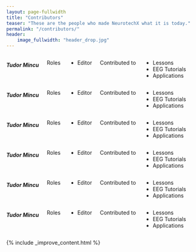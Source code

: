 ```yaml
---
layout: page-fullwidth
title: "Contributors"
teaser: "These are the people who made NeurotechX what it is today."
permalink: "/contributors/"
header:
    image_fullwidth: "header_drop.jpg"
---
```

<div class="medium-4 columns contributor" markdown="1">

##### Tudor Mincu

Roles
* Editor

Contributed to
* Lessons
* EEG Tutorials
* Applications

<a href="http://creative-saga.com/" class="icon-globe"></a>
<a href="http://twitter.com/" class="icon-twitter"></a>
<a href="http://facebook.com/" class="icon-facebook"></a>
<a href="http://github.com/" class="icon-github"></a>
<a href="http://youtube.com/" class="icon-youtube"></a>
</div>

<div class="medium-4 columns contributor" markdown="1">

##### Tudor Mincu

Roles
* Editor

Contributed to
* Lessons
* EEG Tutorials
* Applications

<a href="http://creative-saga.com/" class="icon-globe"></a>
<a href="http://twitter.com/" class="icon-twitter"></a>
<a href="http://facebook.com/" class="icon-facebook"></a>
<a href="http://github.com/" class="icon-github"></a>
<a href="http://youtube.com/" class="icon-youtube"></a>
</div>


<div class="medium-4 columns contributor" markdown="1">

##### Tudor Mincu

Roles
* Editor

Contributed to
* Lessons
* EEG Tutorials
* Applications

<a href="http://creative-saga.com/" class="icon-globe"></a>
<a href="http://twitter.com/" class="icon-twitter"></a>
<a href="http://facebook.com/" class="icon-facebook"></a>
<a href="http://github.com/" class="icon-github"></a>
<a href="http://youtube.com/" class="icon-youtube"></a>
</div>


<div class="medium-4 columns contributor" markdown="1">

##### Tudor Mincu

Roles
* Editor

Contributed to
* Lessons
* EEG Tutorials
* Applications

<a href="http://creative-saga.com/" class="icon-globe"></a>
<a href="http://twitter.com/" class="icon-twitter"></a>
<a href="http://facebook.com/" class="icon-facebook"></a>
<a href="http://github.com/" class="icon-github"></a>
<a href="http://youtube.com/" class="icon-youtube"></a>
</div>


<div class="medium-4 columns contributor" markdown="1">

##### Tudor Mincu

Roles
* Editor

Contributed to
* Lessons
* EEG Tutorials
* Applications

<a href="http://creative-saga.com/" class="icon-globe"></a>
<a href="http://twitter.com/" class="icon-twitter"></a>
<a href="http://facebook.com/" class="icon-facebook"></a>
<a href="http://github.com/" class="icon-github"></a>
<a href="http://youtube.com/" class="icon-youtube"></a>
</div>


<div class="medium-4 columns contributor" markdown="1">

##### Tudor Mincu

Roles
* Editor

Contributed to
* Lessons
* EEG Tutorials
* Applications

<a href="http://creative-saga.com/" class="icon-globe"></a>
<a href="http://twitter.com/" class="icon-twitter"></a>
<a href="http://facebook.com/" class="icon-facebook"></a>
<a href="http://github.com/" class="icon-github"></a>
<a href="http://youtube.com/" class="icon-youtube"></a>
</div>



{% include _improve_content.html %}
